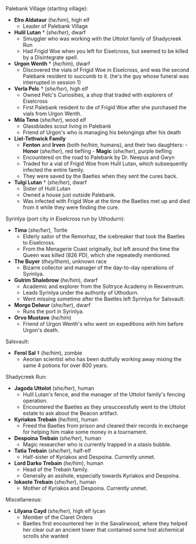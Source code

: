 Palebank Village (starting village):
 - **Elro Aldataur** (*he/him*), high elf 
	 - Leader of Palebank Village
 - **Hulil Lutan** † (*she/her*), dwarf
	- Smuggler who was working with the Uttolot family of Shadycreek Run
	- Had Frigid Woe when you left for Eiselcross, but seemed to be killed by a Disintegrate spell.
- **Urgon Wenth** † (*he/him*), dwarf
	- Discovered the vials of Frigid Woe in Eiselcross, and was the second Palebank resident to succumb to it. (he's the guy whose funeral was interrupted in session 1)
- **Verla Pelc** † (*she/her*), high elf
	- Owned Pelc's Curiosities, a shop that traded with explorers of Eiselcross
	- First Palebank resident to die of Frigid Woe after she purchased the vials from Urgon Wenth.
- **Mila Teno** (*she/her*), wood elf
	- Glassblades scout living in Palebank
	- Friend of Urgon's who is managing his belongings after his death
- **Liel-Tethwick Family**
	- **Fenton** and **Irven** (both *he/him*, humans), and their two daughters:
		   - **Honor** (*she/her*), red tiefling
		   - **Magic** (*she/her*), purple tiefling
	- Encountered on the road to Palebank by Dr. Neepus and Gwyn
	- Traded for a vial of Frigid Woe from Hulil Lutan, which subsequently infected the entire family.
	- They were saved by the Baetles when they sent the cures back.
- **Tulgi Lutan** † (*she/her*), dwarf
	- Sister of Hulil Lutan
	- Owned a house just outside Palebank.
	- Was infected with Frigid Woe at the time the Baetles met up and died from it while they were finding the cure.

Syrinlya (port city in Eiselcross run by Uthodurn):
- **Tima** (*she/her*), Tortle
	- Elderly sailor of the Remorhaz, the icebreaker that took the Baetles to Eiselcross.
	- From the Menagerie Coast originally, but left around the time the Queen was killed (826 PD), which she repeatedly mentioned.
- **The Buyer** (*they/them*), unknown race
	- Bizarre collector and manager of the day-to-day operations of Syrinlya.
- **Gulrim Shalebrow** (*he/him*), dwarf
	- Academic and explorer from the Soltryce Academy in Rexxentrum.
	- Leads Syrinlya under the authority of Uthodurn.
	- Went missing sometime after the Baetles left Syrinlya for Salsvault.
- **Morgo Delwur** (*she/her*), dwarf
	- Runs the port in Syrinlya.
- **Orvo Mustave** (*he/him*)
	- Friend of Urgon Wenth's who went on expeditions with him before Urgon's death.

Salsvault:
- **Ferol Sal** ‡ (*he/him*), zombie
	- Aeorian scientist who has been dutifully working away mixing the same 4 potions for over 800 years.

Shadycreek Run:
- **Jagoda Uttolot** (*she/her*), human
	- Hulil Lutan's fence, and the manager of the Uttolot family's fencing operation.
	- Encountered the Baetles as they unsuccessfully went to the Uttolot estate to ask about the Beacon artifact.
- **Kyriakos Trebain** (*he/him*), human
	- Freed the Baetles from prison and cleared their records in exchange for helping him make some money in a tournament.
- **Despoina Trebain** (*she/her*), human
	- Magic researcher who is currently trapped in a stasis bubble.
- **Tatia Trebain** (*she/her*), half-elf
	- Half-sister of Kyriakos and Despoina. Currently unmet.
- **Lord Darko Trebain** (*he/him*), human
	- Head of the Trebain family. 
	- Generally an asshole, especially towards Kyriakos and Despoina.
- **Iokaste Trebain** (*she/her*), human
	- Mother of Kyriakos and Despoina. Currently unmet.

Miscellaneous:
- **Lilyana Cayd** (*she/her*), high elf lycan
	- Member of the Claret Orders
	- Baetles first encountered her in the Savalirwood, where they helped her clear out an ancient tower that contained some lost alchemical scrolls she wanted
